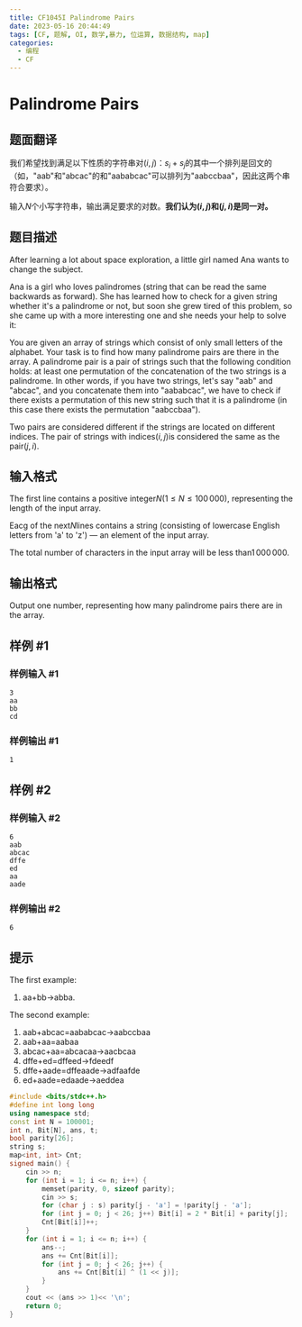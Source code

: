 ```yaml
---
title: CF1045I Palindrome Pairs
date: 2023-05-16 20:44:49
tags: [CF, 题解, OI, 数学,暴力, 位运算, 数据结构, map]
categories:
  - 编程
  - CF
---
```

# Palindrome Pairs

## 题面翻译

我们希望找到满足以下性质的字符串对$(i,j)$：$s_{i}+s_{j}$的其中一个排列是回文的（如，"aab"和"abcac"的和"aababcac"可以排列为"aabccbaa"，因此这两个串符合要求）。

输入$N$个小写字符串，输出满足要求的对数。**我们认为$(i,j)$和$(j,i)$是同一对。**

## 题目描述

After learning a lot about space exploration, a little girl named Ana wants to change the subject.

Ana is a girl who loves palindromes (string that can be read the same backwards as forward). She has learned how to check for a given string whether it's a palindrome or not, but soon she grew tired of this problem, so she came up with a more interesting one and she needs your help to solve it:

You are given an array of strings which consist of only small letters of the alphabet. Your task is to find how many palindrome pairs are there in the array. A palindrome pair is a pair of strings such that the following condition holds: at least one permutation of the concatenation of the two strings is a palindrome. In other words, if you have two strings, let's say "aab" and "abcac", and you concatenate them into "aababcac", we have to check if there exists a permutation of this new string such that it is a palindrome (in this case there exists the permutation "aabccbaa").

Two pairs are considered different if the strings are located on different indices. The pair of strings with indices$(i,j)$is considered the same as the pair$(j,i)$.

## 输入格式

The first line contains a positive integer$N$($1 \le N \le 100\,000$), representing the length of the input array.

Eacg of the next$N$lines contains a string (consisting of lowercase English letters from 'a' to 'z') — an element of the input array.

The total number of characters in the input array will be less than$1\,000\,000$.

## 输出格式

Output one number, representing how many palindrome pairs there are in the array.

## 样例 #1

### 样例输入 #1

```
3
aa
bb
cd
```

### 样例输出 #1

```
1
```

## 样例 #2

### 样例输入 #2

```
6
aab
abcac
dffe
ed
aa
aade
```

### 样例输出 #2

```
6
```

## 提示

The first example:

1. aa$+$bb$\to$abba.

The second example:

1. aab$+$abcac$=$aababcac$\to$aabccbaa
2. aab$+$aa$=$aabaa
3. abcac$+$aa$=$abcacaa$\to$aacbcaa
4. dffe$+$ed$=$dffeed$\to$fdeedf
5. dffe$+$aade$=$dffeaade$\to$adfaafde
6. ed$+$aade$=$edaade$\to$aeddea
```cpp
#include <bits/stdc++.h>
#define int long long
using namespace std;
const int N = 100001;
int n, Bit[N], ans, t;
bool parity[26];															// 只要管奇偶性
string s;
map<int, int> Cnt;															// 存储这种状态的个数。
signed main() {
	cin >> n;
	for (int i = 1; i <= n; i++) {
		memset(parity, 0, sizeof parity);
		cin >> s;
		for (char j : s) parity[j - 'a'] = !parity[j - 'a'];
		for (int j = 0; j < 26; j++) Bit[i] = 2 * Bit[i] + parity[j];
		Cnt[Bit[i]]++;
	}
	for (int i = 1; i <= n; i++) {
		ans--; 																// 自己不能和自己
		ans += Cnt[Bit[i]]; 												// 全部偶数，全部一样
		for (int j = 0; j < 26; j++) { 										// 选一个奇数
			ans += Cnt[Bit[i] ^ (1 << j)]; 									// 一个奇数，其他偶数
		}
	}
	cout << (ans >> 1)<< '\n';
	return 0;
}
```
<script src="https://giscus.app/client.js"
        data-repo="kimi0705/kimi0705.github.io"
        data-repo-id="R_kgDOJfkTvA"
        data-category="Q&A"
        data-category-id="DIC_kwDOJfkTvM4CWmkN"
        data-mapping="pathname"
        data-strict="0"
        data-reactions-enabled="1"
        data-emit-metadata="0"
        data-input-position="bottom"
        data-theme="preferred_color_scheme"
        data-lang="zh-CN"
        data-loading="lazy"
        crossorigin="anonymous"
        async>
</script>

